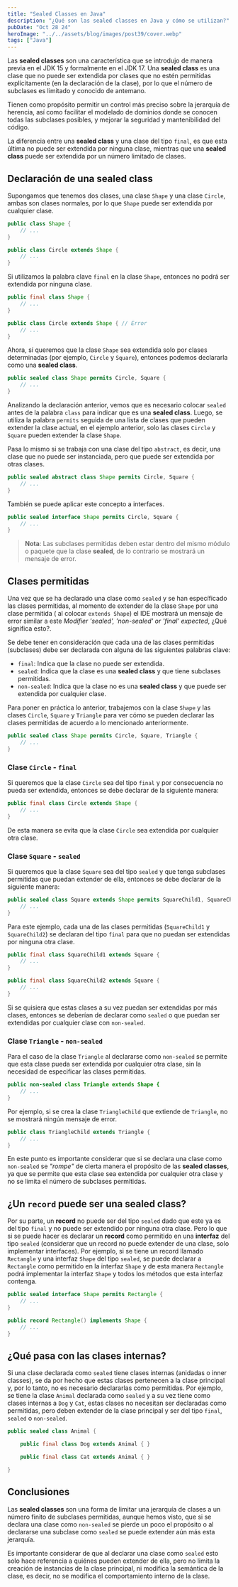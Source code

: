 ```yaml
---
title: "Sealed Classes en Java"
description: "¿Qué son las sealed classes en Java y cómo se utilizan?"
pubDate: "Oct 28 24"
heroImage: "../../assets/blog/images/post39/cover.webp"
tags: ["Java"]
---
```


Las **sealed classes** son una característica que se introdujo de manera previa en el JDK 15 y formalmente en el JDK 17. Una **sealed class** es una clase que no puede ser extendida por clases que no estén permitidas explícitamente (en la declaración de la clase), por lo que el número de subclases es limitado y conocido de antemano.

Tienen como propósito permitir un control más preciso sobre la jerarquía de herencia, así como facilitar el modelado de dominios donde se conocen todas las subclases posibles, y mejorar la seguridad y mantenibilidad del código.

La diferencia entre una **sealed class** y una clase del tipo `final`, es que esta última no puede ser extendida por ninguna clase, mientras que una **sealed class** puede ser extendida por un número limitado de clases.

## Declaración de una sealed class

Supongamos que tenemos dos clases, una clase `Shape` y una clase `Circle`, ambas son clases normales, por lo que `Shape` puede ser extendida por cualquier clase.

```java
public class Shape {
    // ...
}

public class Circle extends Shape {
    // ...
}
```

Si utilizamos la palabra clave `final` en la clase `Shape`, entonces no podrá ser extendida por ninguna clase.

```java
public final class Shape {
    // ...
}

public class Circle extends Shape { // Error
    // ...
}
```

Ahora, sí queremos que la clase `Shape` sea extendida solo por clases determinadas (por ejemplo, `Circle` y `Square`), entonces podemos declararla como una **sealed class**.

```java
public sealed class Shape permits Circle, Square {
    // ...
}
```

Analizando la declaración anterior, vemos que es necesario colocar `sealed` antes de la palabra `class` para indicar que es una **sealed class**. Luego, se utiliza la palabra `permits` seguida de una lista de clases que pueden extender la clase actual, en el ejemplo anterior, solo las clases `Circle` y `Square` pueden extender la clase `Shape`.

Pasa lo mismo si se trabaja con una clase del tipo `abstract`, es decir, una clase que no puede ser instanciada, pero que puede ser extendida por otras clases.

```java
public sealed abstract class Shape permits Circle, Square {
    // ...
}
```

También se puede aplicar este concepto a interfaces.

```java
public sealed interface Shape permits Circle, Square {
    // ...
}
```

> **Nota**: Las subclases permitidas deben estar dentro del mismo módulo o paquete que la clase **sealed**, de lo contrario se mostrará un mensaje de error.

## Clases permitidas

Una vez que se ha declarado una clase como `sealed` y se han específicado las clases permitidas, al momento de extender de la clase `Shape` por una clase permitida ( al colocar `extends Shape`) el IDE mostrará un mensaje de error similar a este _Modifier 'sealed', 'non-sealed' or 'final' expected_, ¿Qué significa esto?.

Se debe tener en consideración que cada una de las clases permitidas (subclases) debe ser declarada con alguna de las siguientes palabras clave:

- `final`: Indica que la clase no puede ser extendida.
- `sealed`: Indica que la clase es una **sealed class** y que tiene subclases permitidas.
- `non-sealed`: Indica que la clase no es una **sealed class** y que puede ser extendida por cualquier clase.

Para poner en práctica lo anterior, trabajemos con la clase `Shape` y las clases `Circle`, `Square` y `Triangle` para ver cómo se pueden declarar las clases permitidas de acuerdo a lo mencionado anteriormente.

```java
public sealed class Shape permits Circle, Square, Triangle {
    // ...
}
```

### Clase `Circle` - `final`

Si queremos que la clase `Circle` sea del tipo `final` y por consecuencia no pueda ser extendida, entonces se debe declarar de la siguiente manera:

```java
public final class Circle extends Shape {
    // ...
}
```

De esta manera se evita que la clase `Circle` sea extendida por cualquier otra clase.

### Clase `Square` - `sealed`

Si queremos que la clase `Square` sea del tipo `sealed` y que tenga subclases permitidas que puedan extender de ella, entonces se debe declarar de la siguiente manera:

```java
public sealed class Square extends Shape permits SquareChild1, SquareChild2 {
    // ...
}
```

Para este ejemplo, cada una de las clases permitidas (`SquareChild1` y `SquareChild2`) se declaran del tipo `final` para que no puedan ser extendidas por ninguna otra clase.

```java
public final class SquareChild1 extends Square {
    // ...
}

public final class SquareChild2 extends Square {
    // ...
}
```

Si se quisiera que estas clases a su vez puedan ser extendidas por más clases, entonces se deberían de declarar como `sealed` o que puedan ser extendidas por cualquier clase con `non-sealed`.

### Clase `Triangle` - `non-sealed`

Para el caso de la clase `Triangle` al declararse como `non-sealed` se permite que esta clase pueda ser extendida por cualquier otra clase, sin la necesidad de especificar las clases permitidas.

```java
public non-sealed class Triangle extends Shape {
    // ...
}
```

Por ejemplo, si se crea la clase `TriangleChild` que extiende de `Triangle`, no se mostrará ningún mensaje de error.

```java
public class TriangleChild extends Triangle {
    // ...
}
```

En este punto es importante considerar que si se declara una clase como `non-sealed` se _"rompe"_ de cierta manera el propósito de las **sealed classes**, ya que se permite que esta clase sea extendida por cualquier otra clase y no se limita el número de subclases permitidas.

## ¿Un `record` puede ser una sealed class?

Por su parte, un **record** no puede ser del tipo `sealed` dado que este ya es del tipo `final` y no puede ser extendido por ninguna otra clase. Pero lo que si se puede hacer es declarar un **record** como permitido en una **interfaz** del tipo `sealed` (considerar que un record no puede extender de una clase, solo implementar interfaces). Por ejemplo, si se tiene un record llamado `Rectangle` y una interfaz `Shape` del tipo `sealed`, se puede declarar a `Rectangle` como permitido en la interfaz `Shape` y de esta manera `Rectangle` podrá implementar la interfaz `Shape` y todos los métodos que esta interfaz contenga.

```java
public sealed interface Shape permits Rectangle {
    // ...
}

public record Rectangle() implements Shape {
    // ...
}
```

## ¿Qué pasa con las clases internas?

Si una clase declarada como `sealed` tiene clases internas (anidadas o inner classes), se da por hecho que estas clases pertenecen a la clase principal y, por lo tanto, no es necesario declararlas como permitidas. Por ejemplo, se tiene la clase `Animal` declarada como `sealed` y a su vez tiene como clases internas a `Dog` y `Cat`, estas clases no necesitan ser declaradas como permitidas, pero deben extender de la clase principal y ser del tipo `final`, `sealed` o `non-sealed`.

```java
public sealed class Animal {

    public final class Dog extends Animal { }

    public final class Cat extends Animal { }

}
```

## Conclusiones

Las **sealed classes** son una forma de limitar una jerarquía de clases a un número finito de subclases permitidas, aunque hemos visto, que si se declara una clase como `non-sealed` se pierde un poco el propósito o al declararse una subclase como `sealed` se puede extender aún más esta jerarquía.

Es importante considerar de que al declarar una clase como `sealed` esto solo hace referencia a quiénes pueden extender de ella, pero no limita la creación de instancias de la clase principal, ni modifica la semántica de la clase, es decir, no se modifica el comportamiento interno de la clase.